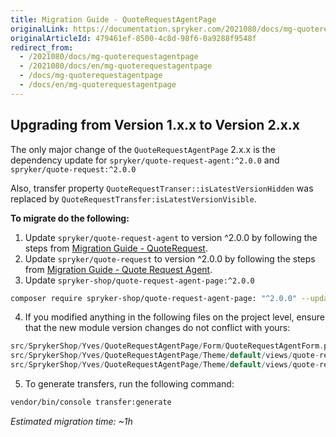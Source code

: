 ```yaml
---
title: Migration Guide - QuoteRequestAgentPage
originalLink: https://documentation.spryker.com/2021080/docs/mg-quoterequestagentpage
originalArticleId: 479461ef-8500-4c8d-98f6-0a9288f9548f
redirect_from:
  - /2021080/docs/mg-quoterequestagentpage
  - /2021080/docs/en/mg-quoterequestagentpage
  - /docs/mg-quoterequestagentpage
  - /docs/en/mg-quoterequestagentpage
---
```


## Upgrading from Version 1.x.x to Version 2.x.x

The only major change of the `QuoteRequestAgentPage` 2.x.x is the dependency update for `spryker/quote-request-agent:^2.0.0` and `spryker/quote-request:^2.0.0`

Also, transfer property `QuoteRequestTranser::isLatestVersionHidden` was replaced by `QuoteRequestTransfer:isLatestVersionVisible`.

**To migrate do the following:**
1. Update `spryker/quote-request-agent` to version ^2.0.0 by following the steps from [Migration Guide - QuoteRequest](/docs/scos/dev/module-migration-guides/{{page.version}}/migration-guide-quoterequest.html).
2. Update `spryker/quote-request` to version ^2.0.0 by following the steps from [Migration Guide - Quote Request Agent](/docs/scos/dev/module-migration-guides/{{page.version}}/migration-guide-quoterequest.htmlagent).
3. Update `spryker-shop/quote-request-agent-page:^2.0.0`

```bash
composer require spryker-shop/quote-request-agent-page: "^2.0.0" --update-with-dependencies
```

4. If you modified anything in the following files on the project level, ensure that the new module version changes do not conflict with yours:

```php
src/SprykerShop/Yves/QuoteRequestAgentPage/Form/QuoteRequestAgentForm.php
src/SprykerShop/Yves/QuoteRequestAgentPage/Theme/default/views/quote-request-details/quote-request-details.twig   
src/SprykerShop/Yves/QuoteRequestAgentPage/Theme/default/views/quote-request-edit/quote-request-edit.twig
```

5. To generate transfers, run the following command:

```bash
vendor/bin/console transfer:generate
```

*Estimated migration time: ~1h*
